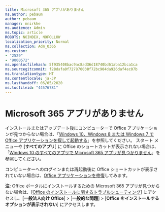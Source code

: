 ```yaml
---
title: Microsoft 365 アプリがありません
ms.author: pebaum
author: pebaum
manager: mnirkhe
ms.audience: Admin
ms.topic: article
ROBOTS: NOINDEX, NOFOLLOW
localization_priority: Normal
ms.collection: Adm_O365
ms.custom:
- "2529"
- "9000572"
ms.openlocfilehash: 5f935408bac9ac8ad36d18740bd61aba12bca1ca
ms.sourcegitcommit: f28dafa0f727870038f72bc904da926daf4ec07b
ms.translationtype: HT
ms.contentlocale: ja-JP
ms.lasthandoff: 06/05/2020
ms.locfileid: "44576781"
---
```

# <a name="microsoft-365-apps-missing"></a>Microsoft 365 アプリがありません

インストールまたはアップデート後にコンピューターで Office アプリケーションが見つからない場合は、「[Windows 10、Windows 8 または Windows 7 で Office アプリケーションを探して起動する](https://support.office.com/article/Can-t-find-Office-applications-in-Windows-10-Windows-8-or-Windows-7-907ce545-6ae8-459b-8d9d-de6764a635d6)」を参照してください。 スタート メニューや [**すべてのアプリ**] に Office のショートカットが表示されない場合は、「[Windows 10 のすべてのアプリで Microsoft 365 アプリが見つかりません](https://support.office.com/article/office-apps-are-missing-from-all-apps-on-windows-10-5bc123f6-655d-4736-ad61-b0b9d1cde5bc)」を参照してください。 

コンピューターへのログインまたは再起動後に Office ショートカットが表示されていない場合は、[Office アプリケーションを修復](https://support.office.com/article/repair-an-office-application-7821d4b6-7c1d-4205-aa0e-a6b40c5bb88b)してみます。 

**注:** Office ポータルにインストールするための Microsoft 365 アプリが見つからない場合は、[[Office のインストールに関するトラブルシューティング](https://support.office.com/article/troubleshoot-installing-office-35ff2def-e0b2-4dac-9784-4cf212c1f6c2)] にアクセスし、[**一般法人向け Office**]  >  [**一般的な問題**]  >  [**Office をインストールするオプションが表示されない**] にアクセスします。 